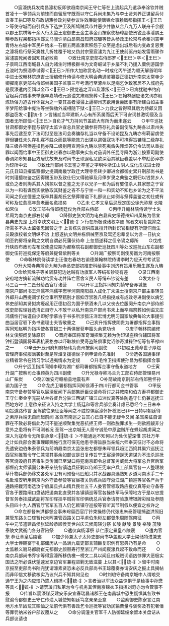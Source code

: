 <!-- { "loadSidebar": true } -->
　　○宸濠统兵发南昌濠初反即欲趋南京闻王守仁等在上流起兵乃遣承奉涂钦并贼首凌十一等领兵为前锋而自留居守既而以守仁兵尚未集乃与李士贤刘养正谋留兵付宜春王拱□等及布政胡濂参政刘斐参议许效廉副使唐锦佥事赖凤都指挥王＜王巳＞等使守城而自引兵东下选护卫及所鸠贼兵市井恶少并胁从合八九万人联舟千余艘以郡王拱栟等十余人行太监王宏御史王金主事金山按察使杨璋副使贺锐佥事潘鹏王畴参政程杲都指挥郏文马骥许清白昂南昌知府郑瓛等皆从参政王纶常与承奉刘吉甲胄侍左右城中军民户给米一石银五两盖濠素积怨于众至是虑出城后有内变故复恩赉之濠将启行祭天奠牲几折牲覆于地又伪封宗室宸澅为九江王使前驱舟始发雷雨骤作宸澅震死闻者固知其必败矣
　　○致仕南京吏部右侍郎罗＜王巳＞卒＜王巳＞子景鸣江西南城县人自为诸生时博极群书为文奇崛试于乡屡不利乃援入粟例游国学丘浚时为祭酒季试得＜王巳＞所作大加称赏名动一时成化丙午遂为顺天解首明年中进士改翰林院庶吉士授编修升侍读与修大明会典通鉴纂要正德初升南京太常寺少卿擢南京吏部右侍郎尝署国子监事三年考满行至涿州以足病乞休致家居不入城府先是宸濠遣内臣饵以金币＜王巳＞预觉逃之深山及濠叛＜王巳＞已病犹驰书约府官起兵讨贼事未举遂卒嘉靖改元追谥文肃赐祭葬＜王巳＞在翰林酬应诸文词亦煆炼矫俗力追古作体裁为之一变其高者骎骎上逼柳州志欲用世尝因事有所建白如主事李梦阳给事中庞浩等坐弹劾外戚相随下狱＜王巳＞力救之皆得释其后为侍郎又因郡盗窃发＜锍-釒＞言储贰当早建斯人心有所系属而后天下可安词甚激切侵及当国者无所顾恤＜王巳＞自负才气力持风节盖欲大有所为而未遂云
　　○甲午巡抚甘肃都御史李昆与镇守太监许宣总兵官史镛参将蒋存礼兵备副使陈九畴各以肃州失事先后逮至京下法司狱至是法司会奏镛存礼当以守备不设论昆及九畴亦有羁留虏使罪但镛任未久存礼寡不胜众而昆等能效力出谋以遏强寇功不可掩得旨镛降二级存礼降三级各带俸差操昆亦降二级别用宣闲住九畴以禁死夷酋失拜烟答仍令法司从重拟罪以闻而给事中王臣御史赵春亦以勘事失实各对品调外任昆寻降为浙江按察司副使春调如皋知县臣方居忧故未及时尚书王琼逞私忿欲深治其狱臣春盖以不举劾彭泽亦为琼所中云
　　○致仕刑部尚书王鉴之卒鉴之字明仲浙江山阴人成化戊戌进士授元氏县知县擢监察御史提调南畿学政迁大理寺丞转少卿进佥都御史累升刑部尚书是时刘瑾擅权鉴之因得赐玉带及致仕归又得驰驿及月俸岁隶之典鉴之既归以钱贷乡人或负之者则拘系其人搒掠以督之鉴之无子以兄子一和为后有嬖僮杀人其家愬之于官以为一和有谋然实欲胁取其财鉴之吝不与宁坐一和一和实幼不知也乡论为之不平法司闻之仍坐僮鉴之既卒其妻胡氏乞祭葬赠谥下礼部议止如例与祭葬盖鉴之初仕或有可称及位愈高年愈老而名愈损矣
　　○乙未  仁孝文皇后忌辰定国公徐光祚祭  长陵如常仪
　　○改工部右侍郎杨廷仪为兵部右侍郎
　　○丙申升翰林院侍读学士朱希周为南京吏部右侍郎
　　○降御史张文明为电白县典史绥德州知州吴栋为信宜县典史先是  上将幸陕文明上＜锍-釒＞行在所极谏诸权幸随  驾者文明复裁抑之所需多不从太监张忠因赞之于  上言栋失误供应且擅开所封识官柜疑有所窥伺而生员殴旗校者文明纵不治  上怒遂执文明并栋俱械至京及驾还忠辈复以为言一日执文明至豹房将亲鞫之文明自谓必死蒲伏待命  上忽悟遂释之但令谪之瘴所
　　○戊戌升陕西布政司左布政使盛应期为都察院右副都御史巡抚四川等处改巡抚山东右副都御史伍符巡抚保定等府兼提督紫荆等关
　　○升湖广按察司副使房嬴为河南按察使
　　○命翰林院侍读学士汪俊右春坊右谕德兼翰林院侍讲李时为应天府考试官
　　○升大常寺典簿俞九畴为寺丞吏部初推吏科给事中刘济有旨用乐舞生遂及九畴
　　○命给赏垛子等关斩获犯边达贼有功旗军人等绢布钞锭有差
　　○录江西南安府地方擒斩流贼功给赏有功并阵亡官舍义民人等绢布钞锭有差
　　○发太仆寺马三百一十二匹分给西官厅诸营
　　○以开平卫指挥同知刘祯守备赤城堡
　　○南京户部尚书王鸿儒卒鸿儒字懋学河南南阳县人成化丁未进士授南京户部主事转员外郎升山西提调学校佥事所至甄别才器抑浮崇雅凡经指授咸有成效寻进副使以病乞休吏部知其贤拟病痊起用正德初召为国子祭酒未几以父丧去位服阕升南京户部侍郎改吏部佐理铨选清正自守人不敢干以私升南京户部尚书未上而卒赐祭葬如例谥文庄鸿儒性行端谨自少即好学慕古于书多所涉猎汪洋宏博尤明习国家故典每论大事援引曲当居官驭下务书道理士夫皆敬重之
　　○己亥升指挥使阴贵为署都指挥佥事指挥同知赵明为指挥使各赏银三十两俱冒获申窑头余党功也
　　○庚子翰林院编修林文俊服阕复除原职
　　○晋府奉国将军奇瀐招集无赖为伪印谋盗粮价辅国将军钟衔暨镇国将军表杭表格亦以吓取粮价受奇盗赃俱事觉诏停奇瀐禄钟衔等各革禄四之一
　　○辛丑升辰州府知府杨玮为贵州按察司副使
　　○初赵王薨命世子厚煜管理府事俟服满袭封至是厚煜复援德世子例申请命先准封
　　○命选各国通事译业精者常令在馆习学以通夷情永为定规
　　○升毛怜卫指挥使孙昌为都指挥佥事
　　○升宁远卫指挥同知李璋为湖广都司署都指挥佥事守备永道地方
　　○壬寅升湖广按察司佥事顾英为四川副使
　　○升光禄寺卿冯兰为工部右侍郎管理易州山厂柴炭
　　○癸卯淮安府赣榆县地震有声
　　○补荫故南京刑部右侍郎熊怀孙谕为国子生
　　○命龙虎卫署都指挥同知徐溥于四川行都司佥书管事
　　○甲辰南京守备参赞等官以宸濠反闻下兵部集廷臣议请命将讨之并敕南和伯方寿祥都御史王守仁秦金李充嗣丛兰各督兵分驻江西湖广镇江瓜洲仪真等处防遏守仁仍兼巡抚江西地方时  上意欲亲征议入持之大学士杨廷和等言兵部会奏计虑已悉经今三日未奉明旨道路传言  圣驾欲往亲征臣等闻之不胜惊惧宸濠怀奸稔恶已非一日特以朝廷待之素厚兵端无自而起前闻  圣驾有南巡之旨其心已自不能无疑今又闻  圣驾亲征自谓罪在不赦必将借此为词不量逆顺聚集党恶抗拒王师一则欲脱罪求生一则欲觊觎非分意外之患将有不可测者况  圣驾一出京城无人居守诚恐中原盗贼所在蜂起胡虏闻之深入为寇命令无所禀承章＜锍-釒＞不能通达不知何以为处伏望深惟  宗社万年之计如兵部会奏事理即赐施行庶可保无他患寻得旨朕当亲统六师奉天征讨不必命将先遣安边伯朱泰领兵为前哨趋南京太监张忠左都督朱晖领兵趋江西捣其巢穴巡抚江西官别推暂令守仁兼领其事余如部议是日复传旨宁王宸濠悖逆天道谋为不法杀巡抚等官烧毁府县荼毒生灵传闻已至湖口将犯南京即令总督军务威武大将军总兵官后军都督府太师镇国公朱寿亲统各镇边兵征剿以侍郎王宪率户兵工部属官各一人整理粮草什物兵部仍移文各处军卫有司预备马匹船只并水战器具选熟知乡道河南水手二千名赴淮安听用南京内外守备参赞等官昼夜关防练兵固守浙江湖广镇巡等官各严兵于通路把截河南选汝宁府属县扒山精兵民壮五千人委官管领取路应援仪真等处守备等官各于要路闸口盘诘把遏南北直隶并各镇镇巡等官各操练军马保障地方于是以忠提督军务泰挂威武副将军印晖挂平贼将军印俱统总兵官泰请符验旗牌银牌彩叚及参随头目四十九人西官厅官军五百人仍乞敕镇守巡按等官听其节制假以便宜之权许之
　　○命左都督朱洪都督佥事朱琮留西官厅钤束操练仍代张忠朱泰管理捕盗洪照旧兼管东路关口琮暂代朱晖兼管西路关口平虏伯朱彬左都督朱周随驾南征
　　○丙午中元节遣建昌侯张延龄恭顺侯吴世兴庆云候周瑛分祭  长陵  献陵  景陵  裕陵  茂陵  泰陵文武衙门各分官陪祭
　　○遣仪宾杨淳祭  恭仁康定景皇帝陵寝
　　○遣内官祭  恭让章皇后陵寝
　　○加少师兼太子太师吏部尚书华盖殿大学士梁储特进兼支大学士俸赐宴于礼部储历从一品满九载吏部言辅臣复职例有恩典乃有是命
　　○太监赖义驸马都尉崔元都御史颜颐寿行至浙江严州闻宸濠兵起不致命而还
　　○南京兵部尚书乔宇等得宸濠所移伪檄一榜文二具以闻且曰叛贼词语凶悖罪大恶极实国法之所必诛伏望速发京边官军兼程进剿无致滋蔓  上以其＜锍-釒＞留中时南京报至吏部尚书陆完犹谓濠素贤恐未必反兵部尚书王琼覆奏亦谓安庆之报止具揭帖而非印信文移欲核实乃议兴兵不知其何见也
　　○时刘琅守备南京城中人谓琅交通宁王为之内应琅乃遣人缉捕＜锍-釒＞言者治以军法众益惊惧于是给事中孙懋等具＜锍-釒＞请罢琅归私第勿令与机务其侄南京锦衣卫指挥刘奇亦勿令管事不报
　　○传旨以宸濠谋反建安乐安宜春瑞昌诸郡王在南昌城中恐生疑惧其各致书慰谕令都御史王守仁传递入城使知朝廷笃念亲亲至意
　　○监察御史陈寮言江南地方水旱凶荒其赈恤之法前代俱有善政乞令巡抚等官劝民输粟量与褒奖及有犯奢僣等罪罚纳米谷户部议覆从之
　　○命分调潼关官军千人防御延绥余留本关盘诘从兵部议请也
